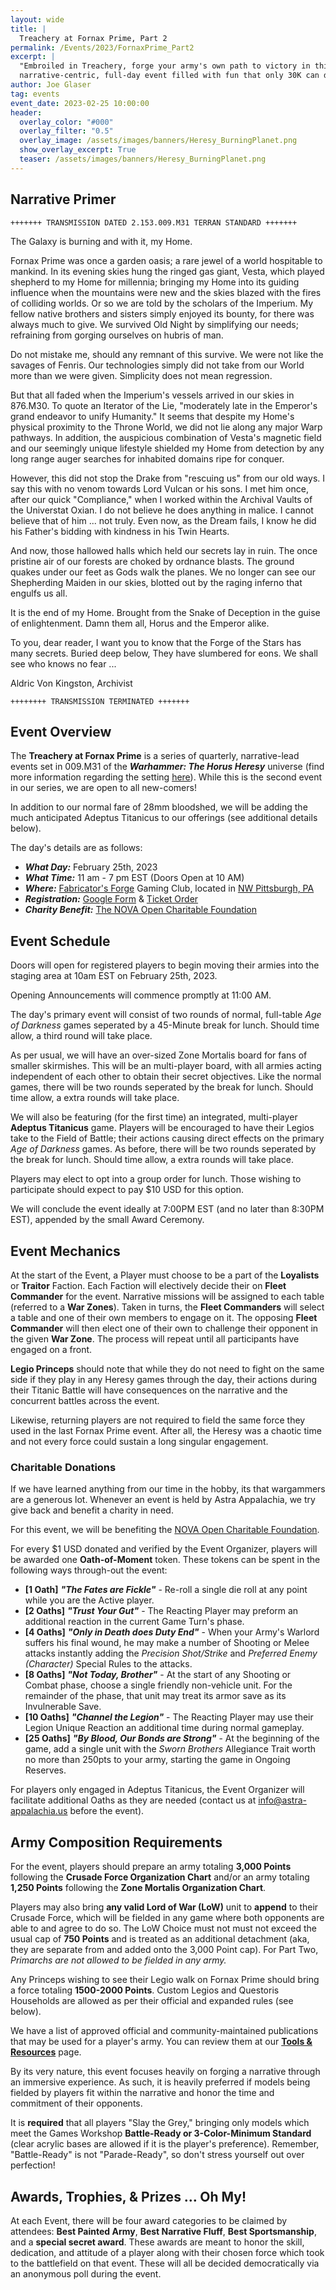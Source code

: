 ```yaml
---
layout: wide
title: |
  Treachery at Fornax Prime, Part 2
permalink: /Events/2023/FornaxPrime_Part2
excerpt: |
  "Embroiled in Treachery, forge your army's own path to victory in this
  narrative-centric, full-day event filled with fun that only 30K can deliver!" 
author: Joe Glaser
tag: events
event_date: 2023-02-25 10:00:00
header:
  overlay_color: "#000"
  overlay_filter: "0.5"
  overlay_image: /assets/images/banners/Heresy_BurningPlanet.png
  show_overlay_excerpt: True
  teaser: /assets/images/banners/Heresy_BurningPlanet.png
---
```


## Narrative Primer

```
+++++++ TRANSMISSION DATED 2.153.009.M31 TERRAN STANDARD +++++++
```

The Galaxy is burning and with it, my Home.

Fornax Prime was once a garden oasis; a rare jewel of a world hospitable 
to mankind. In its evening skies hung the ringed gas giant, Vesta, which 
played shepherd to my Home for millennia; bringing my Home into its guiding 
influence when the mountains were new and the skies blazed with the fires of 
colliding worlds. Or so we are told by the scholars of the Imperium. My 
fellow native brothers and sisters simply enjoyed its bounty, for there 
was always much to give. We survived Old Night by simplifying our needs; 
refraining from gorging ourselves on hubris of man. 

Do not mistake me, should any remnant of this survive. We were not like 
the savages of Fenris. Our technologies simply did not take from our 
World more than we were given. Simplicity does not mean regression.

But that all faded when the Imperium's vessels arrived in our skies in 
876.M30. To quote an Iterator of the Lie, "moderately late in the 
Emperor's grand endeavor to unify Humanity." It seems that despite my 
Home's physical proximity to the Throne World, we did not lie along any 
major Warp pathways. In addition, the auspicious combination of Vesta's 
magnetic field and our seemingly unique lifestyle shielded my Home from 
detection by any long range auger searches for inhabited domains ripe 
for conquer. 

However, this did not stop the Drake from "rescuing us" from our old ways. 
I say this with no venom towards Lord Vulcan or his sons. I met him once, 
after our quick "Compliance," when I worked within the Archival Vaults of 
the Universtat Oxian. I do not believe he does anything in malice. I cannot 
believe that of him ... not truly. Even now, as the Dream fails, I know he 
did his Father's bidding with kindness in his Twin Hearts.

And now, those hallowed halls which held our secrets lay in ruin. The once 
pristine air of our forests are choked by ordnance blasts. The ground quakes 
under our feet as Gods walk the planes. We no longer can see our Shepherding 
Maiden in our skies, blotted out by the raging inferno that engulfs us all.

It is the end of my Home. Brought from the Snake of Deception in the guise 
of enlightenment. Damn them all, Horus and the Emperor alike. 

To you, dear reader, I want you to know that the Forge of the Stars has many 
secrets. Buried deep below, They have slumbered for eons. We shall see who 
knows no fear ...

Aldric Von Kingston, Archivist

```
++++++++ TRANSMISSION TERMINATED +++++++
```

## Event Overview
The **Treachery at Fornax Prime** is a series of quarterly, narrative-lead events set in 009.M31 of the ***Warhammer: The Horus Heresy*** universe (find more information regarding the setting [here](https://thehorusheresy.com/)). While this is the second event in our series, we are open to all new-comers!

In addition to our normal fare of 28mm bloodshed, we will be adding the much anticipated Adeptus Titanicus to our offerings (see additional details below).

The day's details are as follows:
- ***What Day:*** February 25th, 2023
- ***What Time:*** 11 am - 7 pm EST (Doors Open at 10 AM)
- ***Where:*** [Fabricator's Forge](https://www.fabricatorsforge.com/) Gaming Club, located in [NW Pittsburgh, PA](https://goo.gl/maps/du8v2eY2vxVW6YPi7)
- ***Registration:*** [Google Form](https://forms.gle/uCZwuXsBVJ3u8iwR8) & [Ticket Order](https://square.link/u/8K7DnJCO)
- ***Charity Benefit:*** [The NOVA Open Charitable Foundation](https://www.novaopenfoundation.org/about)

## Event Schedule
Doors will open for registered players to begin moving their armies into the staging area at 10am EST on February 25th, 2023.

Opening Announcements will commence promptly at 11:00 AM.

The day's primary event will consist of two rounds of normal, full-table *Age of Darkness* games seperated by a 45-Minute break for lunch. Should time allow, a third round will take place.

As per usual, we will have an over-sized Zone Mortalis board for fans of smaller skirmishes. This will be an multi-player board, with all armies acting independent of each other to obtain their secret objectives. Like the normal games, there will be two rounds seperated by the break for lunch. Should time allow, a extra rounds will take place.

We will also be featuring (for the first time) an integrated, multi-player **Adeptus Titanicus** game. Players will be encouraged to have their Legios take to the Field of Battle; their actions causing direct effects on the primary *Age of Darkness* games. As before, there will be two rounds seperated by the break for lunch. Should time allow, a extra rounds will take place.

Players may elect to opt into a group order for lunch. Those wishing to participate should expect to pay $10 USD for this option.

We will conclude the event ideally at 7:00PM EST (and no later than 8:30PM EST), appended by the small Award Ceremony.

## Event Mechanics
At the start of the Event, a Player must choose to be a part of the **Loyalists** or **Traitor** Faction. Each Faction will electively decide their on **Fleet Commander** for the event. Narrative missions will be assigned to each table (referred to a **War Zones**). Taken in turns, the **Fleet Commanders** will select a table and one of their own members to engage on it. The opposing **Fleet Commander** will then elect one of their own to challenge their opponent in the given **War Zone**. The process will repeat until all participants have engaged on a front. 

**Legio Princeps** should note that while they do not need to fight on the same side if they play in any Heresy games through the day, their actions during their Titanic Battle will have consequences on the narrative and the concurrent battles across the event.

Likewise, returning players  are not required to field the same force they used in the last Fornax Prime event. After all, the Heresy was a chaotic time and not every force could sustain a long singular engagement.

### Charitable Donations
If we have learned anything from our time in the hobby, its that wargammers are a generous lot. Whenever an event is held by Astra Appalachia, we try give back and benefit a charity in need.

For this event, we will be benefiting the [NOVA Open Charitable Foundation](https://www.novaopenfoundation.org/about).

For every $1 USD donated and verified by the Event Organizer, players will be awarded one **Oath-of-Moment** token. These tokens can be spent in the following ways through-out the event:

- **[1 Oath]** ***"The Fates are Fickle"*** - Re-roll a single die roll at any point while you are the Active player.
- **[2 Oaths]** ***"Trust Your Gut"*** - The Reacting Player may preform an additional reaction in the current Game Turn's phase.
- **[4 Oaths]** ***"Only in Death does Duty End"*** - When your Army's Warlord suffers his final wound, he may make a number of Shooting or Melee attacks instantly adding the *Precision Shot/Strike* and *Preferred Enemy (Character)* Special Rules to the attacks.
- **[8 Oaths]** ***"Not Today, Brother"*** - At the start of any Shooting or Combat phase, choose a single friendly non-vehicle unit. For the remainder of the phase, that unit may treat its armor save as its Invulnerable Save.
- **[10 Oaths]** ***"Channel the Legion"*** - The Reacting Player may use their Legion Unique Reaction an additional time during normal gameplay.
- **[25 Oaths]** ***"By Blood, Our Bonds are Strong"*** - At the beginning of the game, add a single unit with the *Sworn Brothers* Allegiance Trait worth no more than 250pts to your army, starting the game in Ongoing Reserves.

For players only engaged in Adeptus Titanicus, the Event Organizer will facilitate additional Oaths as they are needed (contact us at <a href="mailto:info@astra-appalachia.us">info@astra-appalachia.us</a> before the event).

## Army Composition Requirements
For the event, players should prepare an army totaling **3,000 Points** following the __Crusade Force Organization Chart__ and/or an army totaling **1,250 Points** following the __Zone Mortalis Organization Chart__.

Players may also bring __any valid Lord of War (LoW)__ unit to **append** to their Crusade Force, which will be fielded in any game where both opponents are able to and agree to do so. The LoW Choice must not must not exceed the usual cap of **750 Points** and is treated as an additional detachment (aka, they are separate from and added onto the 3,000 Point cap). For Part Two, _Primarchs are not allowed to be fielded in any army._

Any Princeps wishing to see their Legio walk on Fornax Prime should bring a force totaling **1500-2000 Points**. Custom Legios and Questoris Households are allowed as per their official and expanded rules (see below).

We have a list of approved official and community-maintained publications that may be used for a player's army. You can review them at our [**Tools & Resources**](https://www.astra-appalachia.us/Tools#approved-publications-for-all-events) page.

By its very nature, this event focuses heavily on forging a narrative through an immersive experience. As such, it is heavily preferred if models being fielded by players fit within the narrative and honor the time and commitment of their opponents.

It is **required** that all players "Slay the Grey," bringing only models which meet the Games Workshop **Battle-Ready or 3-Color-Minimum Standard** (clear acrylic bases are allowed if it is the player's preference). Remember, "Battle-Ready" is not "Parade-Ready", so don't stress yourself out over perfection!

## Awards, Trophies, & Prizes … Oh My!
At each Event, there will be four award categories to be claimed by attendees: **Best Painted Army**, **Best Narrative Fluff**, **Best Sportsmanship**, and a **special secret award**. These awards are meant to honor the skill, dedication, and attitude of a player along with their chosen force which took to the battlefield on that event. These will all be decided democratically via an anonymous poll during the event.
